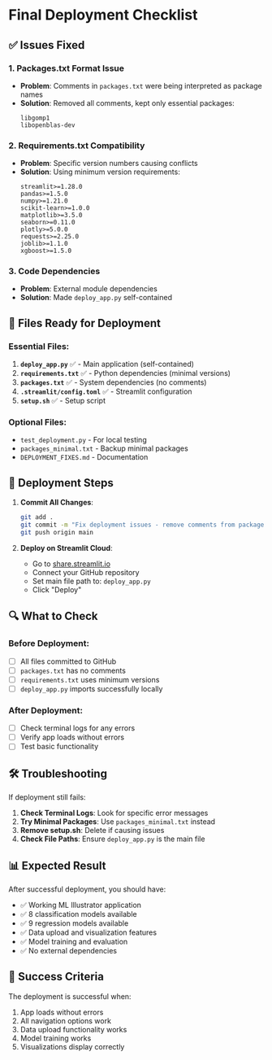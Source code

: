 # Final Deployment Checklist

## ✅ Issues Fixed

### 1. Packages.txt Format Issue
- **Problem**: Comments in `packages.txt` were being interpreted as package names
- **Solution**: Removed all comments, kept only essential packages:
  ```
  libgomp1
  libopenblas-dev
  ```

### 2. Requirements.txt Compatibility
- **Problem**: Specific version numbers causing conflicts
- **Solution**: Using minimum version requirements:
  ```
  streamlit>=1.28.0
  pandas>=1.5.0
  numpy>=1.21.0
  scikit-learn>=1.0.0
  matplotlib>=3.5.0
  seaborn>=0.11.0
  plotly>=5.0.0
  requests>=2.25.0
  joblib>=1.1.0
  xgboost>=1.5.0
  ```

### 3. Code Dependencies
- **Problem**: External module dependencies
- **Solution**: Made `deploy_app.py` self-contained

## 📁 Files Ready for Deployment

### Essential Files:
1. **`deploy_app.py`** ✅ - Main application (self-contained)
2. **`requirements.txt`** ✅ - Python dependencies (minimal versions)
3. **`packages.txt`** ✅ - System dependencies (no comments)
4. **`.streamlit/config.toml`** ✅ - Streamlit configuration
5. **`setup.sh`** ✅ - Setup script

### Optional Files:
- `test_deployment.py` - For local testing
- `packages_minimal.txt` - Backup minimal packages
- `DEPLOYMENT_FIXES.md` - Documentation

## 🚀 Deployment Steps

1. **Commit All Changes**:
   ```bash
   git add .
   git commit -m "Fix deployment issues - remove comments from packages.txt"
   git push origin main
   ```

2. **Deploy on Streamlit Cloud**:
   - Go to [share.streamlit.io](https://share.streamlit.io)
   - Connect your GitHub repository
   - Set main file path to: `deploy_app.py`
   - Click "Deploy"

## 🔍 What to Check

### Before Deployment:
- [ ] All files committed to GitHub
- [ ] `packages.txt` has no comments
- [ ] `requirements.txt` uses minimum versions
- [ ] `deploy_app.py` imports successfully locally

### After Deployment:
- [ ] Check terminal logs for any errors
- [ ] Verify app loads without errors
- [ ] Test basic functionality

## 🛠️ Troubleshooting

If deployment still fails:

1. **Check Terminal Logs**: Look for specific error messages
2. **Try Minimal Packages**: Use `packages_minimal.txt` instead
3. **Remove setup.sh**: Delete if causing issues
4. **Check File Paths**: Ensure `deploy_app.py` is the main file

## 📊 Expected Result

After successful deployment, you should have:
- ✅ Working ML Illustrator application
- ✅ 8 classification models available
- ✅ 9 regression models available
- ✅ Data upload and visualization features
- ✅ Model training and evaluation
- ✅ No external dependencies

## 🎯 Success Criteria

The deployment is successful when:
1. App loads without errors
2. All navigation options work
3. Data upload functionality works
4. Model training works
5. Visualizations display correctly
